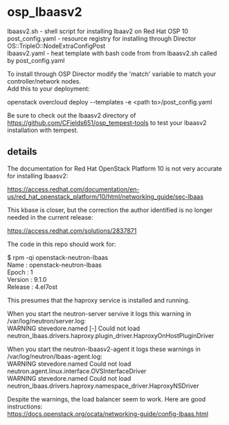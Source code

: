 # osp_lbaasv2
lbaasv2.sh - shell script for installing lbaav2 on Red Hat OSP 10  
post_config.yaml - resource registry for installing through Director OS::TripleO::NodeExtraConfigPost  
lbaasv2.yaml - heat template with bash code from from lbaasv2.sh called by post_config.yaml  

To install through OSP Director modify the 'match' variable to match your controller/network nodes.  
Add this to your deployment:  

openstack overcloud deploy --templates -e \<path to\>/post_config.yaml 

Be sure to check out the lbaasv2 directory of https://github.com/CFields651/osp_tempest-tools to test your lbaasv2 installation with tempest.  

## details
The documentation for Red Hat OpenStack Platform 10 is not very accurate for installing lbaasv2:

https://access.redhat.com/documentation/en-us/red_hat_openstack_platform/10/html/networking_guide/sec-lbaas    

This kbase is closer, but the correction the author identified is no longer needed in the current release:  

https://access.redhat.com/solutions/2837871  

The code in this repo should work for:  

$ rpm -qi openstack-neutron-lbaas  
Name        : openstack-neutron-lbaas  
Epoch       : 1  
Version     : 9.1.0  
Release     : 4.el7ost  

This presumes that the haproxy service is installed and running.  

When you start the neutron-server servive it logs this warning in /var/log/neutron/server.log:  
WARNING stevedore.named [-] Could not load neutron_lbaas.drivers.haproxy.plugin_driver.HaproxyOnHostPluginDriver   

When you start the neutron-lbaasv2-agent it logs these warnings in /var/log/neutron/lbaas-agent.log:    
WARNING stevedore.named Could not load neutron.agent.linux.interface.OVSInterfaceDriver  
WARNING stevedore.named Could not load neutron_lbaas.drivers.haproxy.namespace_driver.HaproxyNSDriver  

Despite the warnings, the load balancer seem to work.  Here are good instructions:  
https://docs.openstack.org/ocata/networking-guide/config-lbaas.html  


